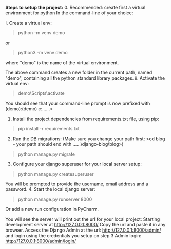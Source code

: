 **Steps to setup the project:**
0. Recommended: create first a virtual environment for python
In the command-line of your choice:

I. Create a virtual env:
>python -m venv demo

or

>python3 -m venv demo 
 
where "demo" is the name of the virtual environment.

The above command creates a new folder in the current path, named "demo", containing all the python standard
library packages.
ii. Activate the virtual env: 
>demo\Scripts\activate

You should see that your command-line prompt is now prefixed with (demo):(demo) c:\...\...\>
1. Install the project dependencies from requirements.txt file, using pip:
>pip install -r requirements.txt
2. Run the DB migrations: (Make sure you change your path first: >cd blog - your path should end with
......\django-blog\blog>)
>python manage.py migrate
3. Configure your django superuser for your local server setup:
>python manage.py createsuperuser
 
You will be prompted to provide the username, email address and a password.
4. Start the local django server:
 >python manage.py runserver 8000
 
Or add a new run configuration in PyCharm.

You will see the server will print out the url for your local project: Starting development server at
http://127.0.0.1:8000/
Copy the url and paste it in any browser. Access the Django Admin at the url: http://127.0.0.1:8000/admin/ and
login using the credentials you setup on step 3
Admin login: http://127.0.0.1:8000/admin/login/